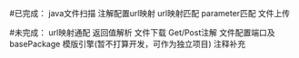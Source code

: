 #已完成：
java文件扫描
注解配置url映射
url映射匹配
parameter匹配
文件上传

#未完成：
url映射通配
返回值解析
文件下载
Get/Post注解
文件配置端口及basePackage
模版引擎(暂不打算开发，可作为独立项目)
注释补充
